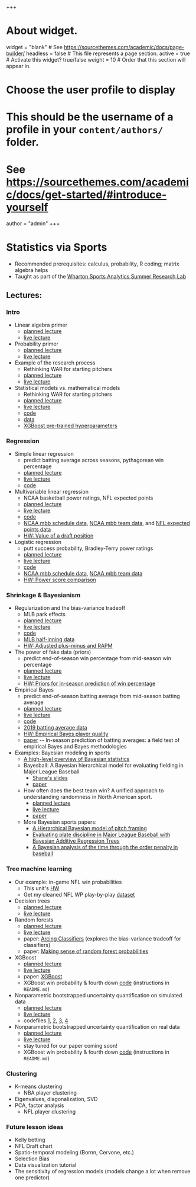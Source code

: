 +++
# About widget.
widget = "blank"  # See https://sourcethemes.com/academic/docs/page-builder/
headless = false  # This file represents a page section.
active = true  # Activate this widget? true/false
weight = 10  # Order that this section will appear in.

# Choose the user profile to display
# This should be the username of a profile in your `content/authors/` folder.
# See https://sourcethemes.com/academic/docs/get-started/#introduce-yourself
author = "admin"
+++

# Statistics via Sports

* Recommended prerequisites: calculus, probability, R coding; matrix algebra helps
* Taught as part of the [Wharton Sports Analytics Summer Research Lab](https://wsb.wharton.upenn.edu/sports-analytics-summer-research-lab/)

## Lectures:

### Intro
* Linear algebra primer
    * [planned lecture](/pdf/lab/planned_lectures_2023/linear_algebra_primer.pdf)
    * [live lecture](/pdf/lab/live_lectures_2023/linear_algebra_primer.pdf)
* Probability primer
    * [planned lecture](/pdf/lab/planned_lectures_2023/probability_primer.pdf)
    * [live lecture](/pdf/lab/live_lectures_2023/probability_primer.pdf)
* Example of the research process
    * Rethinking WAR for starting pitchers
    * [planned lecture](/pdf/lab/planned_lectures_2023/example_of_the_research_process.pdf)
    * [live lecture](/pdf/lab/live_lectures_2023/example_of_the_research_process.pdf)
* Statistical models vs. mathematical models
    * Rethinking WAR for starting pitchers
    * [planned lecture](/pdf/lab/planned_lectures_2023/mathematical_vs_statistical_models.pdf)
    * [live lecture](/pdf/lab/live_lectures_2023/mathematical_vs_statistical_models.pdf)
    * [code](/pdf/lab/code/fitting_f_grid.R)
    * [data](/pdf/lab/code/data/df_f_grid.csv)
    * [XGBoost pre-trained hyperparameters](/pdf/lab/code/data/xgb_f_grid_params.yaml)
    
### Regression
* Simple linear regression
    * predict batting average across seasons, pythagorean win percentage
    * [planned lecture](/pdf/lab/planned_lectures_2023/simple_linear_regression.pdf)
    * [live lecture](/pdf/lab/live_lectures_2023/simple_linear_regression.pdf)
    * [code](/pdf/lab/code/simple_linear_regression.R)
* Multivariable linear regression
    * NCAA basketball power ratings, NFL expected points 
    * [planned lecture](/pdf/lab/planned_lectures_2023/multivariable_linear_regression.pdf)
    * [live lecture](/pdf/lab/live_lectures_2023/multivariable_linear_regression.pdf)
    * [code](/pdf/lab/code/multivariable_linear_regression.R)
    * [NCAA mbb schedule data](/pdf/lab/code/data/MRegularSeasonCompactResults.csv), [NCAA mbb team data](/pdf/lab/code/data/MTeams.csv), and [NFL expected points data](/pdf/lab/code/data/data_ep_2015_2019.csv)
    * [HW: Value of a draft position](/pdf/lab/hws_2023/hw_draft_position.pdf)
* Logistic regression
    * putt success probability, Bradley-Terry power ratings
    * [planned lecture](/pdf/lab/planned_lectures_2023/logistic_regression.pdf)
    * [live lecture](/pdf/lab/live_lectures_2023/logistic_regression.pdf)
    * [code](/pdf/lab/code/logistic_regression.R)
    * [NCAA mbb schedule data](/pdf/lab/code/data/MRegularSeasonCompactResults.csv), [NCAA mbb team data](/pdf/lab/code/data/MTeams.csv)
    * [HW: Power score comparison](/pdf/lab/hws_2023/hw_power_scores.pdf)
    
### Shrinkage & Bayesianism
* Regularization and the bias-variance tradeoff
    * MLB park effects
    * [planned lecture](/pdf/lab/planned_lectures_2023/regularization_and_the_bias_variance_tradeoff.pdf)
    * [live lecture](/pdf/lab/live_lectures_2023/regularization_and_the_bias_variance_tradeoff.pdf)
    * [code](/pdf/lab/code/regularization_and_the_bias_variance_tradeoff.R)
    * [MLB half-inning data](/pdf/lab/code/data/park_df.csv)
    * [HW: Adjusted plus-minus and RAPM](/pdf/lab/hws_2023/hw_APM_RAPM.pdf)
* The power of fake data (priors)
    * predict end-of-season win percentage from mid-season win percentage
    * [planned lecture](/pdf/lab/planned_lectures_2023/the_power_of_fake_data.pdf)
    * [live lecture](/pdf/lab/live_lectures_2023/the_power_of_fake_data.pdf)
    * [HW: Priors for in-season prediction of win percentage](/pdf/lab/hws_2023/hw_prior_WP.pdf)
* Empirical Bayes
    * predict end-of-season batting average from mid-season batting average
    * [planned lecture](/pdf/lab/planned_lectures_2023/empirical_bayes.pdf)
    * [live lecture](/pdf/lab/live_lectures_2023/empirical_bayes.pdf)
    * [code](/pdf/lab/code/empirical_bayes.R)
    * [2019 batting average data](/pdf/lab/code/data/df_in_season_pred_BA_2019.csv)
    * [HW: Empirical Bayes player quality](/pdf/lab/hws_2023/hw_emp_bayes_player_quality.pdf)
    * [paper](/pdf/statistics_in_sports_papers/Brown2008.pdf) -- In-season prediction of batting averages: a field test of empirical Bayes and Bayes methodologies
* Examples: Bayesian modeling in sports
    * [A high-level overview of Bayesian statistics](/pdf/lab/planned_lectures_2023/bayesian_high_level_overview.pdf)
    * Bayesball: A Bayesian hierarchical model for evaluating fielding in Major League Baseball
        * [Shane's slides](/pdf/statistics_in_sports_papers/shane_lab_slides_2023.pdf)
        * [paper](/pdf/statistics_in_sports_papers/bayesball_hierarchical_fielding.pdf)
    * How often does the best team win? A unified approach to understanding randomness in North American sport.
        * [planned lecture](/pdf/lab/planned_lectures_2023/randomness_across_sports.pdf)
        * [live lecture](/pdf/lab/live_lectures_2023/randomness_across_sports.pdf)
        * [paper](/pdf/statistics_in_sports_papers/lopez_2018.pdf)
    * More Bayesian sports papers:
        * [A Hierarchical Bayesian model of pitch framing](/pdf/statistics_in_sports_papers/bayesball_hierarchical_pitch_framing.pdf)
        * [Evaluating plate discipline in Major League Baseball with Bayesian Additive Regression Trees ](/pdf/statistics_in_sports_papers/bayesball_plate_discipline_bart.pdf)
        * [A Bayesian analysis of the time through the order penalty in baseball](https://arxiv.org/abs/2210.06724)      
        
### Tree machine learning
* Our example: in-game NFL win probabilities
    * This unit's [HW](/pdf/lab/hws_2023/hw_nfl_wp.pdf)
    * Get my cleaned NFL WP play-by-play [dataset](https://upenn.box.com/s/f76spk9ismcjt4y4jebaiv7m4woncvkh)
* Decision trees
    * [planned lecture](/pdf/lab/planned_lectures_2023/decision_trees.pdf)
    * [live lecture](/pdf/lab/live_lectures_2023/)
* Random forests
    * [planned lecture](/pdf/lab/planned_lectures_2023/Random_Forests.pdf)
    * [live lecture](/pdf/lab/live_lectures_2023/)
    * paper: [Arcing Classifiers](/pdf/statistics_in_sports_papers/Breiman_arcing_classifiers.pdf) (explores the bias-variance tradeoff for classifiers)
    * paper: [Making sense of random forest probabilities](/pdf/statistics_in_sports_papers/making_sense_of_random_forest_probabilities.pdf)
* XGBoost
    * [planned lecture](/pdf/lab/planned_lectures_2023/xgboost_lec.pdf) 
    * [live lecture](/pdf/lab/live_lectures_2023/)
    * paper: [XGBoost](/pdf/statistics_in_sports_papers/xgboost_chen_guestrin_2016.pdf)
    * XGBoost win probability & fourth down [code](/pdf/lab/code/xgb_wp.zip) (instructions in `README.md`)
* Nonparametric bootstrapped uncertainty quantification on simulated data 
    * [planned lecture](/pdf/lab/planned_lectures_2023/simplified_football.pdf)
    * [live lecture](/pdf/lab/live_lectures_2023/)
    * codefiles [1](/pdf/lab/code/simplified_football/0_clean_lm.R), [2](/pdf/lab/code/simplified_football/sim_2_main.R), [3](/pdf/lab/code/simplified_football/sim_2.R), [4](/pdf/lab/code/simplified_football/sim_2_aggregate_results.R)
* Nonparametric bootstrapped uncertainty quantification on real data 
    * [planned lecture](/pdf/lab/planned_lectures_2023/bootstrap_WP_NFL.pdf)
    * [live lecture](/pdf/lab/live_lectures_2023/)
    * stay tuned for our paper coming soon!
    * XGBoost win probability & fourth down [code](/pdf/lab/code/xgb_wp.zip) (instructions in `README.md`)
    
### Clustering
* K-means clustering
    * NBA player clustering
* Eigenvalues, diagonalization, SVD
* PCA, factor analysis
    * NFL player clustering

### Future lesson ideas
* Kelly betting
* NFL Draft chart
* Spatio-temporal modeling (Bornn, Cervone, etc.)
* Selection Bias
* Data visualization tutorial
* The sensitivity of regression models (models change a lot when remove one predictor)








